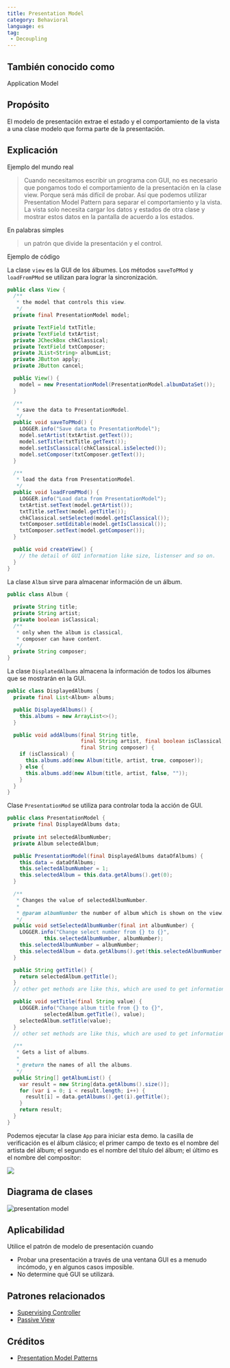 ```yaml
---
title: Presentation Model
category: Behavioral
language: es
tag:
 - Decoupling
---
```


## También conocido como

Application Model

## Propósito

El modelo de presentación extrae el estado y el comportamiento de la vista a una clase modelo que forma parte de la presentación.

## Explicación

Ejemplo del mundo real

> Cuando necesitamos escribir un programa con GUI, no es necesario que pongamos todo el comportamiento de la presentación en la clase view. Porque será más difícil de probar. Así que podemos utilizar Presentation Model Pattern para separar el comportamiento y la vista. La vista solo necesita cargar los datos y estados de otra clase y mostrar estos datos en la pantalla de acuerdo a los estados.

En palabras simples

> un patrón que divide la presentación y el control.

Ejemplo de código

La clase `view` es la GUI de los álbumes. Los métodos `saveToPMod` y `loadFromPMod` se utilizan para lograr la sincronización.

```java
public class View {
  /**
   * the model that controls this view.
   */
  private final PresentationModel model;

  private TextField txtTitle;
  private TextField txtArtist;
  private JCheckBox chkClassical;
  private TextField txtComposer;
  private JList<String> albumList;
  private JButton apply;
  private JButton cancel;

  public View() {
    model = new PresentationModel(PresentationModel.albumDataSet());
  }

  /**
   * save the data to PresentationModel.
   */
  public void saveToPMod() {
    LOGGER.info("Save data to PresentationModel");
    model.setArtist(txtArtist.getText());
    model.setTitle(txtTitle.getText());
    model.setIsClassical(chkClassical.isSelected());
    model.setComposer(txtComposer.getText());
  }

  /**
   * load the data from PresentationModel.
   */
  public void loadFromPMod() {
    LOGGER.info("Load data from PresentationModel");
    txtArtist.setText(model.getArtist());
    txtTitle.setText(model.getTitle());
    chkClassical.setSelected(model.getIsClassical());
    txtComposer.setEditable(model.getIsClassical());
    txtComposer.setText(model.getComposer());
  }

  public void createView() {
    // the detail of GUI information like size, listenser and so on.
  }
}
```

La clase `Album` sirve para almacenar información de un álbum.

```java
public class Album {
    
  private String title;
  private String artist;
  private boolean isClassical;
  /**
   * only when the album is classical,
   * composer can have content.
   */
  private String composer;
}

```

La clase `DisplatedAlbums` almacena la información de todos los álbumes que se mostrarán en la GUI.

```java
public class DisplayedAlbums {
  private final List<Album> albums;

  public DisplayedAlbums() {
    this.albums = new ArrayList<>();
  }

  public void addAlbums(final String title,
                        final String artist, final boolean isClassical,
                        final String composer) {
    if (isClassical) {
      this.albums.add(new Album(title, artist, true, composer));
    } else {
      this.albums.add(new Album(title, artist, false, ""));
    }
  }
}
```

Clase `PresentationMod` se utiliza para controlar toda la acción de GUI.

```java
public class PresentationModel {
  private final DisplayedAlbums data;
  
  private int selectedAlbumNumber;
  private Album selectedAlbum;

  public PresentationModel(final DisplayedAlbums dataOfAlbums) {
    this.data = dataOfAlbums;
    this.selectedAlbumNumber = 1;
    this.selectedAlbum = this.data.getAlbums().get(0);
  }

  /**
   * Changes the value of selectedAlbumNumber.
   *
   * @param albumNumber the number of album which is shown on the view.
   */
  public void setSelectedAlbumNumber(final int albumNumber) {
    LOGGER.info("Change select number from {} to {}",
            this.selectedAlbumNumber, albumNumber);
    this.selectedAlbumNumber = albumNumber;
    this.selectedAlbum = data.getAlbums().get(this.selectedAlbumNumber - 1);
  }

  public String getTitle() {
    return selectedAlbum.getTitle();
  }
  // other get methods are like this, which are used to get information of selected album.

  public void setTitle(final String value) {
    LOGGER.info("Change album title from {} to {}",
            selectedAlbum.getTitle(), value);
    selectedAlbum.setTitle(value);
  }
  // other set methods are like this, which are used to get information of selected album.

  /**
   * Gets a list of albums.
   *
   * @return the names of all the albums.
   */
  public String[] getAlbumList() {
    var result = new String[data.getAlbums().size()];
    for (var i = 0; i < result.length; i++) {
      result[i] = data.getAlbums().get(i).getTitle();
    }
    return result;
  }
}
```

Podemos ejecutar la clase `App` para iniciar esta demo. la casilla de verificación es el álbum clásico; el primer campo de texto es el nombre del artista del álbum; el segundo es el nombre del título del álbum; el último es el nombre del compositor:

![](./etc/result.png)

## Diagrama de clases

![](./etc/presentation-model.urm.png "presentation model")

## Aplicabilidad

Utilice el patrón de modelo de presentación cuando

* Probar una presentación a través de una ventana GUI es a menudo incómodo, y en algunos casos imposible.
* No determine qué GUI se utilizará.

## Patrones relacionados

- [Supervising Controller](https://martinfowler.com/eaaDev/SupervisingPresenter.html)
- [Passive View](https://martinfowler.com/eaaDev/PassiveScreen.html)

## Créditos

* [Presentation Model Patterns](https://martinfowler.com/eaaDev/PresentationModel.html)

